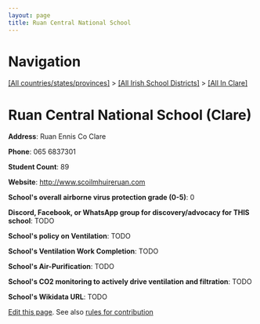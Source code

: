 ```yaml
---
layout: page
title: Ruan Central National School
---
```

# Navigation

[[All countries/states/provinces]](../../..) > [[All Irish School Districts]](../..) > [[All In Clare]](..)

# Ruan Central National School (Clare)

**Address**: Ruan Ennis Co Clare

**Phone**: 065 6837301

**Student Count**: 89

**Website**: <http://www.scoilmhuireruan.com>

**School's overall airborne virus protection grade (0-5)**: 0

**Discord, Facebook, or WhatsApp group for discovery/advocacy for THIS school**: TODO

**School's policy on Ventilation**: TODO

**School's Ventilation Work Completion**: TODO

**School's Air-Purification**: TODO

**School's CO2 monitoring to actively drive ventilation and filtration**: TODO

**School's Wikidata URL**: TODO


[Edit this page](https://github.com/ventilate-schools/Ireland/edit/main/./Clare/Ruan_Central_National_School.md). See also [rules for contribution](../../../contribution-rules/)